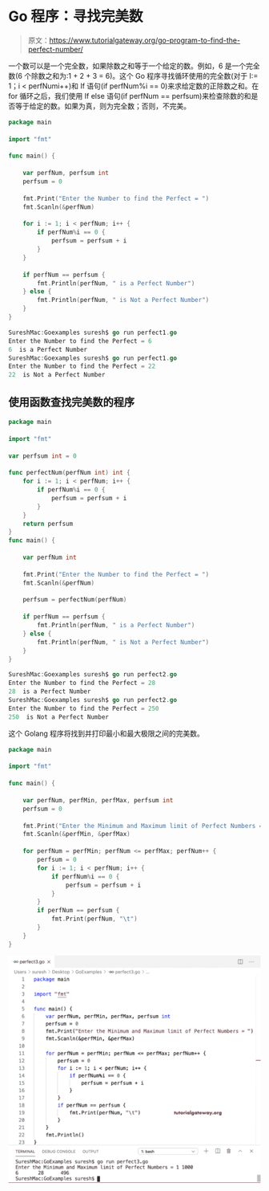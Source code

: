 # Go 程序：寻找完美数

> 原文：<https://www.tutorialgateway.org/go-program-to-find-the-perfect-number/>

一个数可以是一个完全数，如果除数之和等于一个给定的数。例如，6 是一个完全数(6 个除数之和为:1 + 2 + 3 = 6)。这个 Go 程序寻找循环使用的完全数(对于 I:= 1；i < perfNumi++)和 If 语句(if perfNum%i == 0)来求给定数的正除数之和。在 for 循环之后，我们使用 If else 语句(if perfNum == perfsum)来检查除数的和是否等于给定的数。如果为真，则为完全数；否则，不完美。

```go
package main

import "fmt"

func main() {

    var perfNum, perfsum int
    perfsum = 0

    fmt.Print("Enter the Number to find the Perfect = ")
    fmt.Scanln(&perfNum)

    for i := 1; i < perfNum; i++ {
        if perfNum%i == 0 {
            perfsum = perfsum + i
        }
    }

    if perfNum == perfsum {
        fmt.Println(perfNum, " is a Perfect Number")
    } else {
        fmt.Println(perfNum, " is Not a Perfect Number")
    }
}
```

```go
SureshMac:Goexamples suresh$ go run perfect1.go
Enter the Number to find the Perfect = 6
6  is a Perfect Number
SureshMac:Goexamples suresh$ go run perfect1.go
Enter the Number to find the Perfect = 22
22  is Not a Perfect Number
```

## 使用函数查找完美数的程序

```go
package main

import "fmt"

var perfsum int = 0

func perfectNum(perfNum int) int {
    for i := 1; i < perfNum; i++ {
        if perfNum%i == 0 {
            perfsum = perfsum + i
        }
    }
    return perfsum
}
func main() {

    var perfNum int

    fmt.Print("Enter the Number to find the Perfect = ")
    fmt.Scanln(&perfNum)

    perfsum = perfectNum(perfNum)

    if perfNum == perfsum {
        fmt.Println(perfNum, " is a Perfect Number")
    } else {
        fmt.Println(perfNum, " is Not a Perfect Number")
    }
}
```

```go
SureshMac:Goexamples suresh$ go run perfect2.go
Enter the Number to find the Perfect = 28
28  is a Perfect Number
SureshMac:Goexamples suresh$ go run perfect2.go
Enter the Number to find the Perfect = 250
250  is Not a Perfect Number
```

这个 Golang 程序将找到并打印最小和最大极限之间的完美数。

```go
package main

import "fmt"

func main() {

    var perfNum, perfMin, perfMax, perfsum int
    perfsum = 0

    fmt.Print("Enter the Minimum and Maximum limit of Perfect Numbers = ")
    fmt.Scanln(&perfMin, &perfMax)

    for perfNum = perfMin; perfNum <= perfMax; perfNum++ {
        perfsum = 0
        for i := 1; i < perfNum; i++ {
            if perfNum%i == 0 {
                perfsum = perfsum + i
            }
        }
        if perfNum == perfsum {
            fmt.Print(perfNum, "\t")
        }
    }
}
```

![Golang Program to find the Perfect Number 3](img/092c276e3ea12a9961330d87866146b1.png)